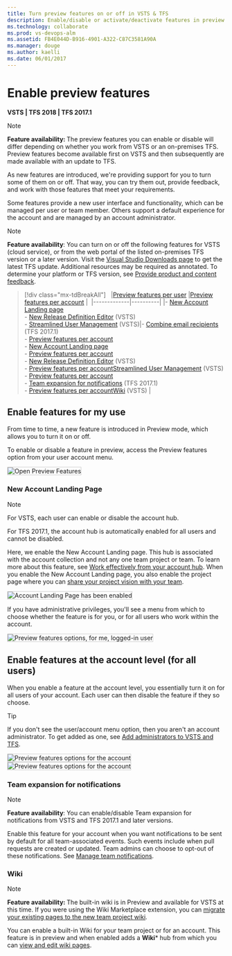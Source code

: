 ```yaml
---
title: Turn preview features on or off in VSTS & TFS  
description: Enable/disable or activate/deactivate features in preview at the user, team project, or account level  
ms.technology: collaborate
ms.prod: vs-devops-alm
ms.assetid: FB4E044D-B916-4901-A322-C87C3581A90A
ms.manager: douge
ms.author: kaelli
ms.date: 06/01/2017   
---
```



# Enable preview features 

<b> VSTS | TFS 2018 | TFS 2017.1</b>

>[!NOTE]    
><b>Feature availability: </b>The preview features you can enable or disable will differ depending on whether you work from VSTS or an on-premises TFS. Preview features become available first on VSTS and then subsequently are made available with an update to TFS. 

As new features are introduced, we're providing support for you to turn some of them on or off. That way, you can try them out, provide feedback, and work with those features that meet your requirements.  

Some features provide a new user interface and functionality, which can be managed per user or team member. Others support a default experience for the account and are managed by an account administrator. 
 
>[!NOTE]  
>**Feature availability**:  You can turn on or off the following features for VSTS (cloud service), or from the web portal of the listed on-premises TFS version or a later version. Visit the [Visual Studio Downloads page](https://www.visualstudio.com/downloads/download-visual-studio-vs) to get the latest TFS update. Additional resources may be required as annotated. To determine your platform or TFS version, see [Provide product and content feedback](../user-guide/provide-feedback.md#platform-version).


> [!div class="mx-tdBreakAll"]  
> |[Preview features per user](#user-level) |[Preview features per account](#account-level) | 
> |-------------|----------|
> |- [New Account Landing page](../connect/account-home-pages.md)<br/>- [New Release Definition Editor](../build-release/archive/preview/release-definition-editor.md) (VSTS)<br/>- [Streamlined User Management](../accounts/add-account-users-assign-access-levels.md) (VSTS)|- [Combine email recipients](manage-team-notifications.md) (TFS 2017.1)<br/>- [Preview features per account](#account-level)<br/>- [New Account Landing page](../connect/account-home-pages.md)<br/>- [Preview features per account](#account-level)<br/>- [New Release Definition Editor](../build-release/archive/preview/release-definition-editor.md) (VSTS)<br/>- [Preview features per account](#account-level)[Streamlined User Management](../accounts/add-account-users-assign-access-levels.md) (VSTS)<br/>- [Preview features per account](#account-level)<br/>- [Team expansion for notifications](#team-expansion-notifications) (TFS 2017.1)<br/>- [Preview features per account](#account-level)[Wiki](#wiki) (VSTS) |

<a id="user-level">  </a>
## Enable features for my use  

From time to time, a new feature is introduced in Preview mode, which allows you to turn it on or off. 

To enable or disable a feature in preview, access the Preview features option from your user account menu. 

<img src="../_shared/_img/preview-features-open.png" alt="Open Preview Features " style="border: 1px solid #CCCCCC;" /> 

### New Account Landing Page  

>[!NOTE]   
>For VSTS, each user can enable or disable the account hub.   
> 
>For TFS 2017.1, the account hub is automatically enabled for all users and cannot be disabled.
    
Here, we enable the New Account Landing page. This hub is associated with the account collection and not any one team project or team. To learn more about this feature, see [Work effectively from your account hub](../connect/account-home-pages.md). When you enable the New Account Landing page, you also enable the project page where you can [share your project vision with your team](project-vision-status.md).

<img src="../_shared/_img/preview-features-account-landing-off-on.png" alt="Account Landing Page has been enabled " style="border: 1px solid #CCCCCC;" /> 

If you have administrative privileges, you'll see a menu from which to choose whether the feature is for you, or for all users who work within the account. 

<img src="_img/preview-features-user-level.png" alt="Preview features options, for me, logged-in user" style="border: 1px solid #CCCCCC;" />  


<!---
<a id="team-project-level">  </a>
## Enable features for a team project    



<img align="top" src="_img/preview-features-wiki.png" alt="Preview features options for a team project" style="border: 1px solid #CCCCCC;" /> 

-->

<a id="account-level">  </a>
## Enable features at the account level (for all users)  

When you enable a feature at the account level, you essentially turn it on for all users of your account. Each user can then disable the feature if they so choose.

>[!TIP]  
>If you don't see the user/account menu option, then you aren't an account administrator. To get added as one, see [Add administrators to VSTS and TFS](../tfs-server/add-administrator-tfs.md).  

<img align="top" src="_img/preview-features-admin-s117.png" alt="Preview features options for the account" style="border: 1px solid #CCCCCC;" />  <img align="top" src="_img/preview-features-admin-s117-2.png" alt="Preview features options for the account" style="border: 1px solid #CCCCCC">  

<!---
<a id="oob-notifications">  </a>
### Out of the box notifications 

>[!NOTE]  
>**Feature availability**: You can enable/disable Out of the box notifications from | TFS 2017 accounts and for TFS 2017.1 and later versions. 

With out-of-the-box notifications, users automatically receive notifications for events such as:

* The user is assigned a work item  
* The user is added or removed as a reviewer to a pull request  
* The user has a pull request that is updated  
* The user has a build that completes  

These subscriptions appear in the new user notifications experience, and users can easily choose to opt out of any of them. To learn more, see [Manage personal notifications](../notifications/manage-personal-notifications.md). 

<a id="task-tool-installers">  </a>
### Task tool installers

We're adding some tool installer tasks to enable your build or release process to lazily install tool sets. So now you can install dependencies on hosted agents and test and validate your app on multiple versions of a tool set. See [Tool installers](../build-release/concepts/process/tasks.md#tool-installers).

-->

<a id="team-expansion-notifications">  </a>
### Team expansion for notifications 

>[!NOTE]  
>**Feature availability**: You can enable/disable Team expansion for notifications from VSTS and TFS 2017.1 and later versions. 

Enable this feature for your account when you want notifications to be sent by default for all team-associated events. Such events include when pull requests are created or updated. Team admins can choose to opt-out of these notifications. See [Manage team notifications](manage-team-notifications.md).  

<a id="wiki">  </a>
### Wiki 

>[!NOTE]  
><b>Feature availability: </b>The built-in wiki is in Preview and available for VSTS at this time. If you were using the Wiki Marketplace extension, you can [migrate your existing pages to the new team project wiki](migrate-extension-wiki-pages.md). 
>
You can enable a built-in Wiki for your team project or for an account. This feature is in preview and when enabled adds a **Wiki*** hub from which you can [view and edit wiki pages](add-edit-wiki.md).  

